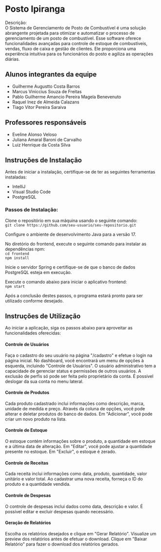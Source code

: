 # Posto Ipiranga

Descrição:  
O Sistema de Gerenciamento de Posto de Combustível é uma solução abrangente projetada para otimizar e automatizar o processo de gerenciamento de um posto de combustível. Esse software oferece funcionalidades avançadas para controle de estoque de combustíveis, vendas, fluxo de caixa e gestão de clientes. Ele proporciona uma experiência intuitiva para os funcionários do posto e agiliza as operações diárias.

## Alunos integrantes da equipe

* Guilherme Augustto Costa Barros
* Marcus Viniccius Souza de Freitas
* Pablo Guilherme Amancio Pereira Magela Benevenuto
* Raquel Inez de Almeida Calazans
* Tiago Vitor Pereira Saraiva

## Professores responsáveis

* Eveline Alonso Veloso
* Juliana Amaral Baroni de Carvalho
* Luiz Henrique da Costa Silva

## Instruções de Instalação
Antes de iniciar a instalação, certifique-se de ter as seguintes ferramentas instaladas:

* IntelliJ
* Visual Studio Code
* PostgreSQL

### Passos de Instalação:
Clone o repositório em sua máquina usando o seguinte comando:  
`git clone https://github.com/seu-usuario/seu-repositorio.git`

Configure o ambiente de desenvolvimento Java para a versão 17.

No diretório do frontend, execute o seguinte comando para instalar as dependências npm:  
`cd frontend`  
`npm install`

Inicie o servidor Spring e certifique-se de que o banco de dados PostgreSQL esteja em execução.

Execute o comando abaixo para iniciar o aplicativo frontend:  
`npm start`

Após a conclusão destes passos, o programa estará pronto para ser utilizado conforme desejado.

## Instruções de Utilização
Ao iniciar a aplicação, siga os passos abaixo para aproveitar as funcionalidades oferecidas:

#### Controle de Usuários
Faça o cadastro do seu usuário na página "/cadastro" e efetue o login na página inicial.
No dashboard, você encontrará um menu de opções à esquerda, incluindo "Controle de Usuários".
O usuário administrativo tem a capacidade de gerenciar status e permissões de outros usuários.
A exclusão de perfis só pode ser feita pelo proprietário da conta.
É possível deslogar da sua conta no menu lateral.

#### Controle de Produtos
Cada produto cadastrado inclui informações como descrição, marca, unidade de medida e preço.
Através da coluna de opções, você pode alterar e deletar produtos do banco de dados.
Em "Adicionar", você pode criar um novo produto na lista.

#### Controle de Estoque
O estoque contém informações sobre o produto, a quantidade em estoque e a última data de alteração.
Em "Editar", você pode ajustar a quantidade presente no estoque.
Em "Excluir", o estoque é zerado.

#### Controle de Receitas
Cada receita inclui informações como data, produto, quantidade, valor unitário e valor total.
Ao cadastrar uma nova receita, forneça o ID do produto e a quantidade vendida.

#### Controle de Despesas
O controle de despesas inclui dados como data, descrição e valor.
É possível editar e excluir despesas quando necessário.

#### Geração de Relatórios
Escolha os relatórios desejados e clique em "Gerar Relatório".
Visualize um preview dos relatórios antes de efetuar o download.
Clique em "Baixar Relatório" para fazer o download dos relatórios gerados.
